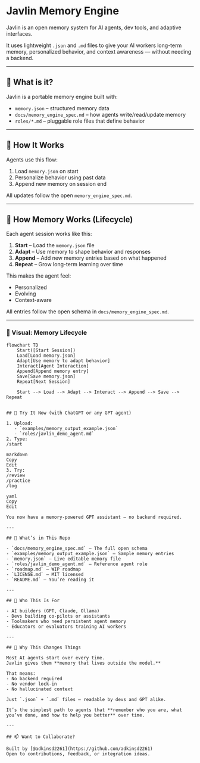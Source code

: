 # Javlin Memory Engine

Javlin is an open memory system for AI agents, dev tools, and adaptive interfaces.

It uses lightweight `.json` and `.md` files to give your AI workers long-term memory, personalized behavior, and context awareness — without needing a backend.

---

## 🧠 What is it?

Javlin is a portable memory engine built with:

- `memory.json` – structured memory data
- `docs/memory_engine_spec.md` – how agents write/read/update memory
- `roles/*.md` – pluggable role files that define behavior

---

## 🔧 How It Works

Agents use this flow:

1. Load `memory.json` on start  
2. Personalize behavior using past data  
3. Append new memory on session end  

All updates follow the open `memory_engine_spec.md`.

---

## 🔁 How Memory Works (Lifecycle)

Each agent session works like this:

1. **Start** – Load the `memory.json` file  
2. **Adapt** – Use memory to shape behavior and responses  
3. **Append** – Add new memory entries based on what happened  
4. **Repeat** – Grow long-term learning over time

This makes the agent feel:
- Personalized  
- Evolving  
- Context-aware

All entries follow the open schema in `docs/memory_engine_spec.md`.

---

### 🧩 Visual: Memory Lifecycle

```mermaid
flowchart TD
    Start([Start Session])
    Load[Load memory.json]
    Adapt[Use memory to adapt behavior]
    Interact[Agent Interaction]
    Append[Append memory entry]
    Save[Save memory.json]
    Repeat[Next Session]

    Start --> Load --> Adapt --> Interact --> Append --> Save --> Repeat


## 🧪 Try It Now (with ChatGPT or any GPT agent)

1. Upload:
   - `examples/memory_output_example.json`
   - `roles/javlin_demo_agent.md`
2. Type:
/start

markdown
Copy
Edit
3. Try:
/review
/practice
/log

yaml
Copy
Edit

You now have a memory-powered GPT assistant — no backend required.

---

## 💼 What’s in This Repo

- `docs/memory_engine_spec.md` – The full open schema  
- `examples/memory_output_example.json` – Sample memory entries  
- `memory.json` – Live editable memory file  
- `roles/javlin_demo_agent.md` – Reference agent role  
- `roadmap.md` – WIP roadmap  
- `LICENSE.md` – MIT licensed  
- `README.md` – You’re reading it

---

## 🧭 Who This Is For

- AI builders (GPT, Claude, Ollama)  
- Devs building co-pilots or assistants  
- Toolmakers who need persistent agent memory  
- Educators or evaluators training AI workers

---

## 🧠 Why This Changes Things

Most AI agents start over every time.  
Javlin gives them **memory that lives outside the model.**

That means:
- No backend required  
- No vendor lock-in  
- No hallucinated context

Just `.json` + `.md` files — readable by devs and GPT alike.

It’s the simplest path to agents that **remember who you are, what you’ve done, and how to help you better** over time.

---

## 📫 Want to Collaborate?

Built by [@adkinsd2261](https://github.com/adkinsd2261)  
Open to contributions, feedback, or integration ideas.


